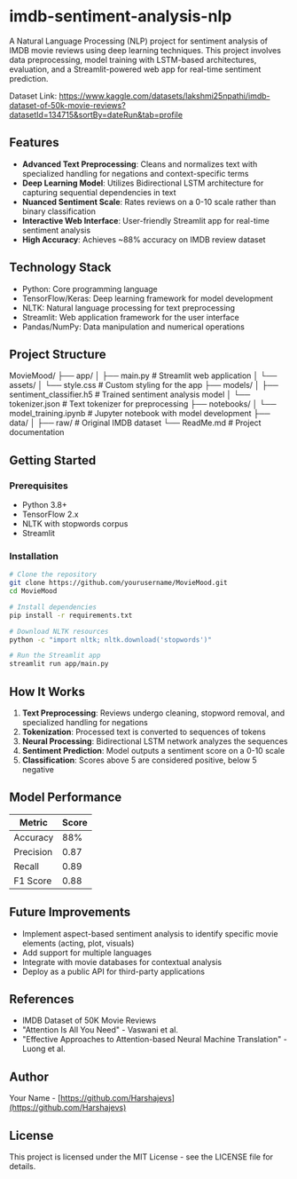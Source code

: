 # imdb-sentiment-analysis-nlp
A Natural Language Processing (NLP) project for sentiment analysis of IMDB movie reviews using deep learning techniques. This project involves data preprocessing, model training with LSTM-based architectures, evaluation, and a Streamlit-powered web app for real-time sentiment prediction.

Dataset Link: https://www.kaggle.com/datasets/lakshmi25npathi/imdb-dataset-of-50k-movie-reviews?datasetId=134715&sortBy=dateRun&tab=profile

Features
--------
- **Advanced Text Preprocessing**: Cleans and normalizes text with specialized handling for negations and context-specific terms
- **Deep Learning Model**: Utilizes Bidirectional LSTM architecture for capturing sequential dependencies in text
- **Nuanced Sentiment Scale**: Rates reviews on a 0-10 scale rather than binary classification
- **Interactive Web Interface**: User-friendly Streamlit app for real-time sentiment analysis
- **High Accuracy**: Achieves ~88% accuracy on IMDB review dataset

Technology Stack
----------------
- Python: Core programming language
- TensorFlow/Keras: Deep learning framework for model development
- NLTK: Natural language processing for text preprocessing
- Streamlit: Web application framework for the user interface
- Pandas/NumPy: Data manipulation and numerical operations

Project Structure
-----------------
MovieMood/
├── app/
│   ├── main.py                # Streamlit web application
│   └── assets/
│       └── style.css          # Custom styling for the app
├── models/
│   ├── sentiment_classifier.h5  # Trained sentiment analysis model
│   └── tokenizer.json         # Text tokenizer for preprocessing
├── notebooks/
│   └── model_training.ipynb   # Jupyter notebook with model development
├── data/
│   ├── raw/                   # Original IMDB dataset
└── ReadMe.md                  # Project documentation

Getting Started
---------------
### Prerequisites
- Python 3.8+
- TensorFlow 2.x
- NLTK with stopwords corpus
- Streamlit

### Installation
```bash
# Clone the repository
git clone https://github.com/yourusername/MovieMood.git
cd MovieMood

# Install dependencies
pip install -r requirements.txt

# Download NLTK resources
python -c "import nltk; nltk.download('stopwords')"

# Run the Streamlit app
streamlit run app/main.py
```

How It Works
------------
1. **Text Preprocessing**: Reviews undergo cleaning, stopword removal, and specialized handling for negations
2. **Tokenization**: Processed text is converted to sequences of tokens
3. **Neural Processing**: Bidirectional LSTM network analyzes the sequences
4. **Sentiment Prediction**: Model outputs a sentiment score on a 0-10 scale
5. **Classification**: Scores above 5 are considered positive, below 5 negative

Model Performance
-----------------
| Metric     | Score |
|------------|-------|
| Accuracy   | 88%   |
| Precision  | 0.87  |
| Recall     | 0.89  |
| F1 Score   | 0.88  |

Future Improvements
-------------------
- Implement aspect-based sentiment analysis to identify specific movie elements (acting, plot, visuals)
- Add support for multiple languages
- Integrate with movie databases for contextual analysis
- Deploy as a public API for third-party applications

References
----------
- IMDB Dataset of 50K Movie Reviews
- "Attention Is All You Need" - Vaswani et al.
- "Effective Approaches to Attention-based Neural Machine Translation" - Luong et al.

Author
------
Your Name - [https://github.com/Harshajevs](https://github.com/Harshajevs)

License
-------
This project is licensed under the MIT License - see the LICENSE file for details.
